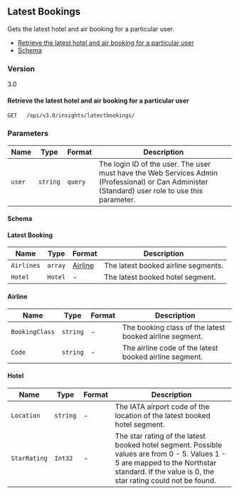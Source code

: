 
## Latest Bookings 


Gets the latest hotel and air booking for a particular user.

* [Retrieve the latest hotel and air booking for a particular user](#get)
* [Schema](#schema)

### Version
3.0

#### <a name="get"></a>Retrieve the latest hotel and air booking for a particular user

    GET   /api/v3.0/insights/latestbookings/

        
### Parameters

Name | Type | Format | Description
-----|------|--------|------------			
`user`	|	`string`	|	`query`	|	The login ID of the user. The user must have the Web Services Admin (Professional) or Can Administer (Standard) user role to use this parameter.

#### <a name="schema"></a>Schema


#### <a name="latestbooking"></a>Latest Booking

Name | Type | Format | Description
-----|------|--------|------------
`Airlines`	|	`array`	|[Airline](#airline)	|	The latest booked airline segments.
`Hotel`	|	`Hotel`|	-	|	The latest booked hotel segment.


#### <a name="airline"></a>Airline

Name | Type | Format | Description
-----|------|--------|------------
`BookingClass`	|	`string`	|	-	|	The booking class of the latest booked airline segment.
`Code`	|	`string`	|	-	|	The airline code of the latest booked airline segment.


#### <a name="hotel"></a>Hotel

Name | Type | Format | Description
-----|------|--------|------------
`Location`	|	`string`	|	-	|	The IATA airport code of the location of the latest booked hotel segment.
`StarRating`	|	`Int32`	|	-	|	The star rating of the latest booked hotel segment. Possible values are from 0 - 5. Values 1 - 5 are mapped to the Northstar standard. If the value is 0, the star rating could not be found.



